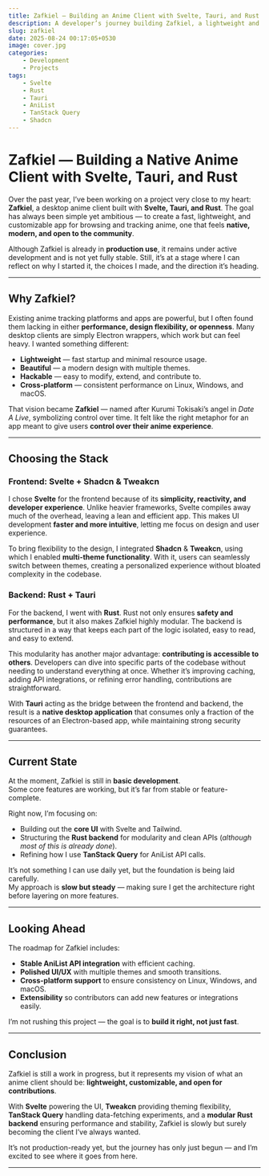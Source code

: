 ```yaml
---
title: Zafkiel — Building an Anime Client with Svelte, Tauri, and Rust
description: A developer’s journey building Zafkiel, a lightweight and customizable anime client with Svelte, Tweakcn, Tauri, and Rust.
slug: zafkiel
date: 2025-08-24 00:17:05+0530
image: cover.jpg
categories:
    - Development
    - Projects
tags:
    - Svelte
    - Rust
    - Tauri
    - AniList
    - TanStack Query
    - Shadcn
---
```


# Zafkiel — Building a Native Anime Client with Svelte, Tauri, and Rust

Over the past year, I’ve been working on a project very close to my heart: **Zafkiel**, a desktop anime client built with **Svelte, Tauri, and Rust**. The goal has always been simple yet ambitious — to create a fast, lightweight, and customizable app for browsing and tracking anime, one that feels **native, modern, and open to the community**.

Although Zafkiel is already in **production use**, it remains under active development and is not yet fully stable. Still, it’s at a stage where I can reflect on why I started it, the choices I made, and the direction it’s heading.

---

## Why Zafkiel?

Existing anime tracking platforms and apps are powerful, but I often found them lacking in either **performance, design flexibility, or openness**. Many desktop clients are simply Electron wrappers, which work but can feel heavy. I wanted something different:

* **Lightweight** — fast startup and minimal resource usage.
* **Beautiful** — a modern design with multiple themes.
* **Hackable** — easy to modify, extend, and contribute to.
* **Cross-platform** — consistent performance on Linux, Windows, and macOS.

That vision became **Zafkiel** — named after Kurumi Tokisaki’s angel in *Date A Live*, symbolizing control over time. It felt like the right metaphor for an app meant to give users **control over their anime experience**.

---

## Choosing the Stack

### Frontend: Svelte + Shadcn & Tweakcn

I chose **Svelte** for the frontend because of its **simplicity, reactivity, and developer experience**. Unlike heavier frameworks, Svelte compiles away much of the overhead, leaving a lean and efficient app. This makes UI development **faster and more intuitive**, letting me focus on design and user experience.

To bring flexibility to the design, I integrated **Shadcn** & **Tweakcn**, using which I enabled **multi-theme functionality**. With it, users can seamlessly switch between themes, creating a personalized experience without bloated complexity in the codebase.

### Backend: Rust + Tauri

For the backend, I went with **Rust**. Rust not only ensures **safety and performance**, but it also makes Zafkiel highly modular. The backend is structured in a way that keeps each part of the logic isolated, easy to read, and easy to extend.

This modularity has another major advantage: **contributing is accessible to others**. Developers can dive into specific parts of the codebase without needing to understand everything at once. Whether it’s improving caching, adding API integrations, or refining error handling, contributions are straightforward.

With **Tauri** acting as the bridge between the frontend and backend, the result is a **native desktop application** that consumes only a fraction of the resources of an Electron-based app, while maintaining strong security guarantees.

---

## **Current State**

At the moment, Zafkiel is still in **basic development**.  
Some core features are working, but it’s far from stable or feature-complete.  

Right now, I’m focusing on:  

- Building out the **core UI** with Svelte and Tailwind.
- Structuring the **Rust backend** for modularity and clean APIs (*although most of this is already done*).  
- Refining how I use **TanStack Query** for AniList API calls.  

It’s not something I can use daily yet, but the foundation is being laid carefully.  
My approach is **slow but steady** — making sure I get the architecture right before layering on more features.  

---

## **Looking Ahead**

The roadmap for Zafkiel includes:  

- **Stable AniList API integration** with efficient caching.  
- **Polished UI/UX** with multiple themes and smooth transitions.  
- **Cross-platform support** to ensure consistency on Linux, Windows, and macOS.  
- **Extensibility** so contributors can add new features or integrations easily.  

I’m not rushing this project — the goal is to **build it right, not just fast**.  

---

## **Conclusion**

Zafkiel is still a work in progress, but it represents my vision of what an anime client should be: **lightweight, customizable, and open for contributions**.  

With **Svelte** powering the UI, **Tweakcn** providing theming flexibility, **TanStack Query** handling data-fetching experiments, and a **modular Rust backend** ensuring performance and stability, Zafkiel is slowly but surely becoming the client I’ve always wanted.  

It’s not production-ready yet, but the journey has only just begun — and I’m excited to see where it goes from here.  

---
